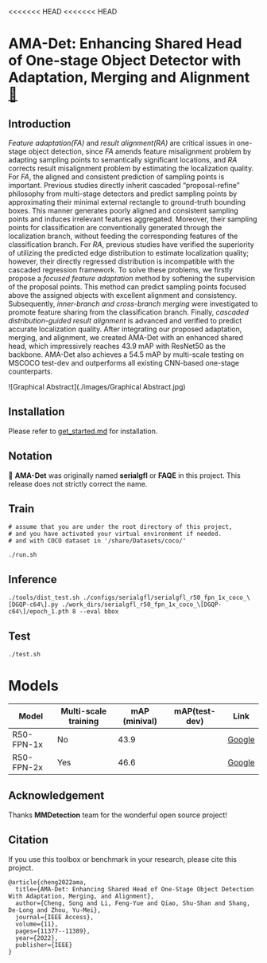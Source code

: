 <<<<<<< HEAD
<<<<<<< HEAD
# AMA-Det: Enhancing Shared Head of One-stage Object Detector with Adaptation, Merging and Alignment [🔗 ](https://ieeexplore.ieee.org/document/9973305)

## Introduction

*Feature adaptation(FA)* and *result alignment(RA)* are critical issues in one-stage object detection, since *FA* amends feature misalignment problem by adapting sampling points to semantically significant locations, and *RA* corrects result misalignment problem by estimating the localization quality. For *FA*, the aligned and consistent prediction of sampling points is important. Previous studies directly inherit cascaded “proposal-refine” philosophy from multi-stage detectors and predict sampling points by approximating their minimal external rectangle to ground-truth bounding boxes. This manner generates poorly aligned and consistent sampling points and induces irrelevant features aggregated. Moreover, their sampling points for classification are conventionally generated through the localization branch, without feeding the corresponding features of the classification branch. For *RA*, previous studies have verified the superiority of utilizing the predicted edge distribution to estimate localization quality; however, their directly regressed distribution is incompatible with the cascaded regression framework. To solve these problems, we firstly propose a *focused feature adaptation* method by softening the supervision of the proposal points. This method can predict sampling points focused above the assigned objects with excellent alignment and consistency. Subsequently, *inner-branch and* *cross-branch merging* were investigated to promote feature sharing from the classification branch. Finally, *cascaded distribution-guided result alignment* is advanced and verified to predict accurate localization quality. After integrating our proposed adaptation, merging, and alignment, we created AMA-Det with an enhanced shared head, which impressively reaches 43.9 mAP with ResNet50 as the backbone. AMA-Det also achieves a 54.5 mAP by multi-scale testing on MSCOCO test-dev and outperforms all existing CNN-based one-stage counterparts.

![Graphical Abstract](./images/Graphical Abstract.jpg)

## Installation

Please refer to [get_started.md](docs/get_started.md) for installation.

## Notation

🐞 **AMA-Det**  was originally named **serialgfl** or **FAQE** in this project. This release does not strictly correct the name.

## Train

```shell
# assume that you are under the root directory of this project,
# and you have activated your virtual environment if needed.
# and with COCO dataset in '/share/Datasets/coco/'

./run.sh
```

## Inference

```shell
./tools/dist_test.sh ./configs/serialgfl/serialgfl_r50_fpn_1x_coco_\[DGQP-c64\].py ./work_dirs/serialgfl_r50_fpn_1x_coco_\[DGQP-c64\]/epoch_1.pth 8 --eval bbox
```

## Test

```shell
./test.sh
```

# Models

| Model      | Multi-scale training | mAP (minival) | mAP(test-dev) | Link                                                         |
| ---------- | -------------------- | ------------- | ------------- | ------------------------------------------------------------ |
| R50-FPN-1x | No                   | 43.9          |               | [Google](https://drive.google.com/file/d/1Y_SiJsj-v2rQBhOpfAelKSrZp6xK7vNe/view?usp=share_link) |
| R50-FPN-2x | Yes                  | 46.6          |               | [Google](https://drive.google.com/file/d/1SS5NMsPrDaJ2UOVN64IMIInkqRYydqds/view?usp=share_link) |

## Acknowledgement

Thanks **MMDetection** team for the wonderful open source project!

## Citation

If you use this toolbox or benchmark in your research, please cite this project.

```
@article{cheng2022ama,
  title={AMA-Det: Enhancing Shared Head of One-Stage Object Detection With Adaptation, Merging, and Alignment},
  author={Cheng, Song and Li, Feng-Yue and Qiao, Shu-Shan and Shang, De-Long and Zhou, Yu-Mei},
  journal={IEEE Access},
  volume={11},
  pages={11377--11389},
  year={2022},
  publisher={IEEE}
}
```

